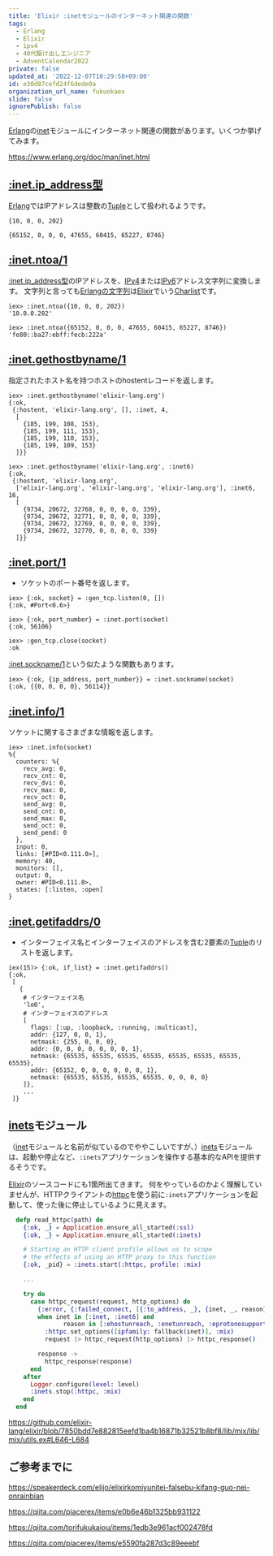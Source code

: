 ```yaml
---
title: 'Elixir :inetモジュールのインターネット関連の関数'
tags:
  - Erlang
  - Elixir
  - ipv4
  - 40代駆け出しエンジニア
  - AdventCalendar2022
private: false
updated_at: '2022-12-07T10:29:58+09:00'
id: e30d87cefd24f6dede0a
organization_url_name: fukuokaex
slide: false
ignorePublish: false
---
```

[Erlang]の[inet]モジュールにインターネット関連の関数があります。いくつか挙げてみます。

https://www.erlang.org/doc/man/inet.html

## [:inet.ip_address型]

[Erlang]ではIPアドレスは整数の[Tuple]として扱われるようです。

```elixir:IPv4の例
{10, 0, 0, 202}
```

```elixir:IPv6の例
{65152, 0, 0, 0, 47655, 60415, 65227, 8746}
```

## [:inet.ntoa/1]

[:inet.ip_address型]のIPアドレスを、[IPv4]または[IPv6]アドレス文字列に変換します。
文字列と言っても[Erlangの文字列]は[Elixir]でいう[Charlist]です。

```elixir:IEx IPv4の例
iex> :inet.ntoa({10, 0, 0, 202})
'10.0.0.202'
```

```elixir:IEx IPv6の例
iex> :inet.ntoa({65152, 0, 0, 0, 47655, 60415, 65227, 8746})
'fe80::ba27:ebff:fecb:222a'
```

## [:inet.gethostbyname/1]

指定されたホスト名を持つホストのhostentレコードを返します。

```elixir:IEx IPv4の例
iex> :inet.gethostbyname('elixir-lang.org')
{:ok,
 {:hostent, 'elixir-lang.org', [], :inet, 4,
  [
    {185, 199, 108, 153},
    {185, 199, 111, 153},
    {185, 199, 110, 153},
    {185, 199, 109, 153}
  ]}}
```

```elixir:IEx IPv6の例
iex> :inet.gethostbyname('elixir-lang.org', :inet6)
{:ok,
 {:hostent, 'elixir-lang.org',
  ['elixir-lang.org', 'elixir-lang.org', 'elixir-lang.org'], :inet6, 16,
  [
    {9734, 20672, 32768, 0, 0, 0, 0, 339},
    {9734, 20672, 32771, 0, 0, 0, 0, 339},
    {9734, 20672, 32769, 0, 0, 0, 0, 339},
    {9734, 20672, 32770, 0, 0, 0, 0, 339}
  ]}}
```

## [:inet.port/1]

- ソケットのポート番号を返します。

```elixir:IEx
iex> {:ok, socket} = :gen_tcp.listen(0, [])
{:ok, #Port<0.6>}

iex> {:ok, port_number} = :inet.port(socket)
{:ok, 56106}

iex> :gen_tcp.close(socket)
:ok
```

[:inet.sockname/1]という似たような関数もあります。

```elixir:IEx
iex> {:ok, {ip_address, port_number}} = :inet.sockname(socket)
{:ok, {{0, 0, 0, 0}, 56114}}
```

## [:inet.info/1]

ソケットに関するさまざまな情報を返します。

```elixir:IEx
iex> :inet.info(socket)
%{
  counters: %{
    recv_avg: 0,
    recv_cnt: 0,
    recv_dvi: 0,
    recv_max: 0,
    recv_oct: 0,
    send_avg: 0,
    send_cnt: 0,
    send_max: 0,
    send_oct: 0,
    send_pend: 0
  },
  input: 0,
  links: [#PID<0.111.0>],
  memory: 40,
  monitors: [],
  output: 0,
  owner: #PID<0.111.0>,
  states: [:listen, :open]
}
```

## [:inet.getifaddrs/0]

- インターフェイス名とインターフェイスのアドレスを含む2要素の[Tuple]のリストを返します。

```elixir:IEx
iex(15)> {:ok, if_list} = :inet.getifaddrs()
{:ok,
 [
   {
    # インターフェイス名
    'lo0',
    # インターフェイスのアドレス
    [
      flags: [:up, :loopback, :running, :multicast],
      addr: {127, 0, 0, 1},
      netmask: {255, 0, 0, 0},
      addr: {0, 0, 0, 0, 0, 0, 0, 1},
      netmask: {65535, 65535, 65535, 65535, 65535, 65535, 65535, 65535},
      addr: {65152, 0, 0, 0, 0, 0, 0, 1},
      netmask: {65535, 65535, 65535, 65535, 0, 0, 0, 0}
    ]},
    ...
 ]}
```

## [inets]モジュール

（[inet]モジュールと名前が似ているのでややこしいですが、）[inets]モジュールは、起動や停止など、`:inets`アプリケーションを操作する基本的なAPIを提供するそうです。

[Elixir]のソースコードにも1箇所出てきます。 何をやっているのかよく理解していませんが、HTTPクライアントの[httpc]を使う前に`:inets`アプリケーションを起動して、使った後に停止しているように見えます。

```elixir
  defp read_httpc(path) do
    {:ok, _} = Application.ensure_all_started(:ssl)
    {:ok, _} = Application.ensure_all_started(:inets)

    # Starting an HTTP client profile allows us to scope
    # the effects of using an HTTP proxy to this function
    {:ok, _pid} = :inets.start(:httpc, profile: :mix)

    ...

    try do
      case httpc_request(request, http_options) do
        {:error, {:failed_connect, [{:to_address, _}, {inet, _, reason}]}}
        when inet in [:inet, :inet6] and
               reason in [:ehostunreach, :enetunreach, :eprotonosupport, :nxdomain] ->
          :httpc.set_options([ipfamily: fallback(inet)], :mix)
          request |> httpc_request(http_options) |> httpc_response()

        response ->
          httpc_response(response)
      end
    after
      Logger.configure(level: level)
      :inets.stop(:httpc, :mix)
    end
  end
```

https://github.com/elixir-lang/elixir/blob/7850bdd7e882815eefd1ba4b16871b32521b8bf8/lib/mix/lib/mix/utils.ex#L646-L684

## ご参考までに

https://speakerdeck.com/elijo/elixirkomiyunitei-falsebu-kifang-guo-nei-onrainbian

https://qiita.com/piacerex/items/e0b6e46b1325bb931122

https://qiita.com/torifukukaiou/items/1edb3e961acf002478fd

https://qiita.com/piacerex/items/e5590fa287d3c89eeebf

[Dashbit]: https://dashbit.co/
[Elixir]: https://elixir-lang.org/
[Erlang]: https://www.erlang.org/
[Phoenix]: https://www.phoenixframework.org/
[Nerves]: https://hexdocs.pm/nerves
[Livebook]: https://livebook.dev/
[IEx]: https://elixirschool.com/ja/lessons/basics/basics/#%E5%AF%BE%E8%A9%B1%E3%83%A2%E3%83%BC%E3%83%89
[Node | hexdocs]: https://hexdocs.pm/elixir/Node.html
[otp_distribution | elixirschool]: https://elixirschool.com/ja/lessons/advanced/otp_distribution
[Node.ping/1]: https://hexdocs.pm/elixir/Node.html#ping/1
[Node.connect/1]: https://hexdocs.pm/elixir/Node.html#connect/1
[Node.spawn/2]: https://hexdocs.pm/elixir/Node.html#spawn/2
[Node.list/0]: https://hexdocs.pm/elixir/Node.html#list/0
[Node.set_cookie/2]: https://hexdocs.pm/elixir/Node.html#set_cookie/2
[Node.get_cookie/0]: https://hexdocs.pm/elixir/Node.html#get_cookie/0
[epmd]: https://www.erlang.org/doc/man/epmd.html
[rpc]: https://www.erlang.org/doc/man/rpc.html
[erpc]: https://www.erlang.org/doc/man/erpc.html
[phoenix_live_dashboard]: https://github.com/phoenixframework/phoenix_live_dashboard
[phoenix_pubsub]: https://github.com/phoenixframework/phoenix_pubsub
[遠隔手続き呼出し]: https://ja.wikipedia.org/wiki/%E9%81%A0%E9%9A%94%E6%89%8B%E7%B6%9A%E3%81%8D%E5%91%BC%E5%87%BA%E3%81%97
[BEAM (Erlang virtual machine)]: https://en.wikipedia.org/wiki/BEAM_(Erlang_virtual_machine)
[:rpc.call/4]: https://www.erlang.org/doc/man/rpc.html#call-4
[IEx.Helpers.open/1]: https://hexdocs.pm/iex/IEx.Helpers.html#open/1
[Enum.reduce/3]: https://hexdocs.pm/elixir/Enum.html#reduce/3
[IEx.Helpers.h/1]: https://hexdocs.pm/iex/IEx.Helpers.html#h/1
[VS Code]: https://code.visualstudio.com/
[環境変数]: https://ja.wikipedia.org/wiki/%E7%92%B0%E5%A2%83%E5%A4%89%E6%95%B0
[Kernel]: https://hexdocs.pm/elixir/Kernel.html
[:inet.gethostbyname/1]: https://www.erlang.org/doc/man/inet.html#gethostbyname-1
[:inet.getifaddrs/0]: https://www.erlang.org/doc/man/inet.html#getifaddrs-0
[:inet.info/1]: https://www.erlang.org/doc/man/inet.html#info-1
[:inet.ip_address型]: https://www.erlang.org/doc/man/inet.html#type-ip_address
[:inet.ntoa/1]: https://www.erlang.org/doc/man/inet.html#ntoa-1
[:inet.port/1]: https://www.erlang.org/doc/man/inet.html#port-1
[:inet.sockname/1]: https://www.erlang.org/doc/man/inet.html#sockname-1
[Charlist]: https://elixir-lang.org/getting-started/binaries-strings-and-char-lists.html#charlists
[Erlangの文字列]: https://www.erlang.org/doc/man/erlang.html#type-string
[inet]: https://www.erlang.org/doc/man/inet.html
[IPv4]: https://ja.wikipedia.org/wiki/IPv4
[IPv6]: https://ja.wikipedia.org/wiki/IPv6
[Tuple]: https://hexdocs.pm/elixir/Tuple.html
[inets]: https://www.erlang.org/doc/man/inets.html
[httpc]: https://www.erlang.org/doc/man/httpc.html
